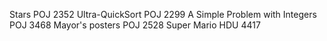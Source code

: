 Stars	                          POJ	2352
Ultra-QuickSort	                POJ	2299
A Simple Problem with Integers	POJ	3468
Mayor's posters	                POJ	2528
Super Mario                   	HDU	4417
